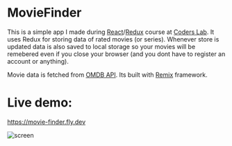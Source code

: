 # MovieFinder
This is a simple app I made during [React](https://react.dev/)/[Redux](https://redux.js.org/) course at [Coders Lab](https://coderslab.pl/pl). It uses Redux for storing data of rated movies (or series). Whenever store is updated data is also saved to local storage so your movies will be remebered even if you close your browser (and you dont have to register an account or anything). 

Movie data is fetched from [OMDB API](https://www.omdbapi.com).
Its built with [Remix](https://remix.run) framework.

# Live demo: 
https://movie-finder.fly.dev

![screen](https://github.com/zbigniew54/MovieFinder/assets/132487185/c6029032-76f2-463a-bb4c-025401a68f66)
